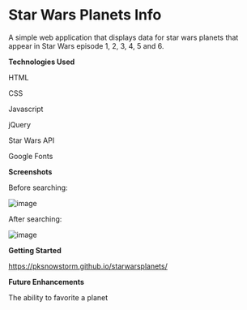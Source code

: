 # Star Wars Planets Info
A simple web application that displays data for star wars planets that appear in Star Wars episode 1, 2, 3, 4, 5 and 6.

**Technologies Used**

HTML

CSS

Javascript

jQuery

Star Wars API

Google Fonts

**Screenshots**

Before searching:

![image](https://user-images.githubusercontent.com/51368461/227591759-df7b0c1a-c321-4fb2-919e-38e26e42ac22.png)

After searching:

![image](https://user-images.githubusercontent.com/51368461/227581127-fc6e361e-562b-49d2-b09d-e5506de9b69e.png)

**Getting Started**

https://pksnowstorm.github.io/starwarsplanets/

**Future Enhancements**

The ability to favorite a planet
